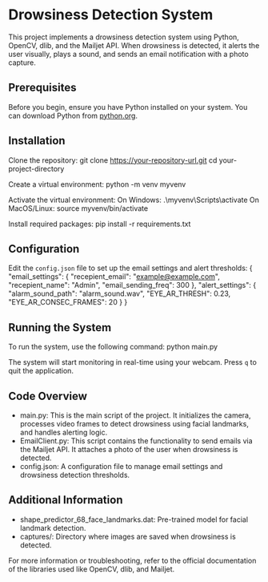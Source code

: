 # Drowsiness Detection System

This project implements a drowsiness detection system using Python, OpenCV, dlib, and the Mailjet API. When drowsiness is detected, it alerts the user visually, plays a sound, and sends an email notification with a photo capture.

## Prerequisites

Before you begin, ensure you have Python installed on your system. You can download Python from [python.org](https://www.python.org/downloads/).

## Installation

Clone the repository:
   git clone https://your-repository-url.git
   cd your-project-directory

Create a virtual environment:
   python -m venv myvenv

Activate the virtual environment:
   On Windows:
   .\myvenv\Scripts\activate
   On MacOS/Linux:
   source myvenv/bin/activate

Install required packages:
   pip install -r requirements.txt

## Configuration

Edit the `config.json` file to set up the email settings and alert thresholds:
{
  "email_settings": {
    "recepient_email": "example@example.com",
    "recepient_name": "Admin",
    "email_sending_freq": 300
  },
  "alert_settings": {
    "alarm_sound_path": "alarm_sound.wav",
    "EYE_AR_THRESH": 0.23,
    "EYE_AR_CONSEC_FRAMES": 20
  }
}

## Running the System

To run the system, use the following command:
python main.py

The system will start monitoring in real-time using your webcam. Press `q` to quit the application.

## Code Overview

- main.py: This is the main script of the project. It initializes the camera, processes video frames to detect drowsiness using facial landmarks, and handles alerting logic.
- EmailClient.py: This script contains the functionality to send emails via the Mailjet API. It attaches a photo of the user when drowsiness is detected.
- config.json: A configuration file to manage email settings and drowsiness detection thresholds.

## Additional Information

- shape_predictor_68_face_landmarks.dat: Pre-trained model for facial landmark detection.
- captures/: Directory where images are saved when drowsiness is detected.

For more information or troubleshooting, refer to the official documentation of the libraries used like OpenCV, dlib, and Mailjet.
